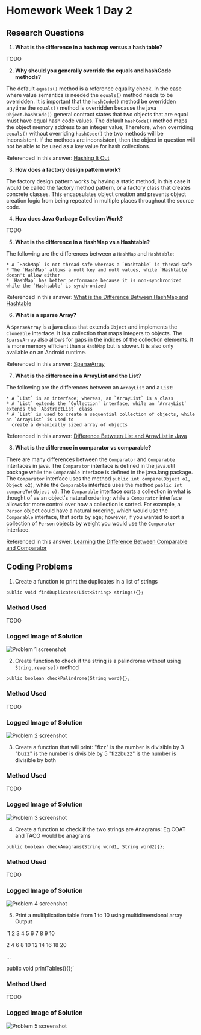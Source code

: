 # Homework Week 1 Day 2

## Research Questions

1. **What is the difference in a hash map versus a hash table?**

TODO

2. **Why should you generally override the equals and hashCode methods?**

The default `equals()` method is a reference equality check. In the case where value semantics is needed
the `equals()` method needs to be overridden. It is important that the `hashCode()` method be overridden
anytime the `equals()` method is overridden because the java `Object.hashCode()` general contract states
that two objects that are equal must have equal hash code values. The default `hashCode()` method maps
the object memory address to an integer value; Therefore, when overriding `equals()` without overriding
`hashCode()` the two methods will be inconsistent. If the methods are inconsistent, then the object
in question will not be able to be used as a key value for hash collections.

Referenced in this answer: [Hashing It Out](https://www.ibm.com/developerworks/java/library/j-jtp05273/index.html)

3. **How does a factory design pattern work?**

The factory design pattern works by having a static method, in this case it would be called the factory
method pattern, or a factory class that creates concrete classes. This encapsulates object creation
and prevents object creation logic from being repeated in multiple places throughout the source code.

4. **How does Java Garbage Collection Work?**

TODO

5. **What is the difference in a HashMap vs a Hashtable?**

The following are the differences between a `HashMap` and `Hashtable`:

    * A `HashMap` is not thread-safe whereas a `Hashtable` is thread-safe
    * The `HashMap` allows a null key and null values, while `Hashtable` doesn't allow either
    * `HashMap` has better performance because it is non-synchronized while the `Hashtable` is synchronized

Referenced in this answer: [What is the Difference Between HashMap and Hashtable](https://javarevisited.blogspot.com/2010/10/difference-between-hashmap-and.html)

6. **What is a sparse Array?**

A `SparseArray` is a java class that extends `Object` and implements the `Cloneable` interface. It is
a collection that maps integers to objects. The `SparseArray` also allows for gaps in the indices of
the collection elements. It is more memory efficient than a `HashMap` but is slower. It is also only
available on an Android runtime.

Referenced in this answer: [SparseArray](https://developer.android.com/reference/android/util/SparseArray.html)

7. **What is the difference in a ArrayList and the List?**

The following are the differences between an `ArrayList` and a `List`:

    * A `List` is an interface; whereas, an `ArrayList` is a class
    * A `List` extends the `Collection` interface, while an `ArrayList` extends the `AbstractList` class
    * A `List` is used to create a sequential collection of objects, while an `ArrayList` is used to
      create a dynamically sized array of objects

Referenced in this answer: [Difference Between List and ArrayList in Java](https://techdifferences.com/difference-between-list-and-arraylist-in-java.html)

8. **What is the difference in comparator vs comparable?**

There are many differences between the `Comparator` and `Comparable` interfaces in java. The `Comparator`
interface is defined in the java.util package while the `Comparable` interface is defined in the java.lang
package. The `Comparator` interface uses the method `public int compare(Object o1, Object o2)`, while
the `Comparable` interface uses the method `public int compareTo(Object o)`. The `Comparable` interface
sorts a collection in what is thought of as an object's natural ordering; while a `Comparator` interface
allows for more control over how a collection is sorted. For example, a `Person` object could have a
natural ordering, which would use the `Comparable` interface, that sorts by age; however, if you wanted
to sort a collection of `Person` objects by weight you would use the `Comparator` interface.

Referenced in this answer: [Learning the Difference Between Comparable and Comparator](https://www.developer.com/java/data/learning-the-difference-between-comparable-and-comparator.html)

## Coding Problems

1. Create a function to print the duplicates in a list of strings

`public void findDuplicates(List<String> strings){};`

### Method Used
TODO
### Logged Image of Solution
![Problem 1 screenshot](/app/src/main/res/img/ProblemOneConsole.png)


2. Create function to check if the string is a palindrome without using `String.reverse()` method

`public boolean checkPalindrome(String word){};`

### Method Used
TODO
### Logged Image of Solution
![Problem 2 screenshot](/app/src/main/res/img/ProblemTwoConsole.png)

3. Create a function that will print:
"fizz" is the number is divisible by 3
"buzz" is the number is divisible by 5
"fizzbuzz" is the number is divisible by both
### Method Used
TODO
### Logged Image of Solution
![Problem 3 screenshot](/app/src/main/res/img/ProblemThreeConsole.png)

4. Create a function to check if the two strings are Anagrams: Eg COAT and TACO would be anagrams

`public boolean checkAnagrams(String word1, String word2){};`

### Method Used
TODO
### Logged Image of Solution
![Problem 4 screenshot](/app/src/main/res/img/ProblemFourConsole.png)

5. Print a multiplication table from 1 to 10 using multidimensional array
Output

`1 2 3 4 5 6 7 8 9 10

2 4 6 8 10 12 14 16 18 20

...

public void printTables(){};`

### Method Used
TODO
### Logged Image of Solution
![Problem 5 screenshot](/app/src/main/res/img/ProblemFiveConsole.png)

